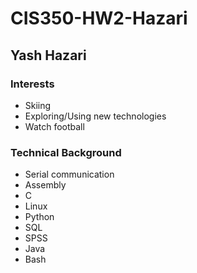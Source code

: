 # CIS350-HW2-Hazari
## Yash Hazari
### Interests
- Skiing
- Exploring/Using new technologies
- Watch football
### Technical Background
- Serial communication
- Assembly
- C
- Linux
- Python
- SQL
- SPSS
- Java
- Bash
